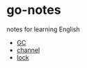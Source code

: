 # go-notes
notes for learning English

- [GC](./base/GC.md)
- [channel](./channel/channel.md)
- [lock](./lock/lock.md)